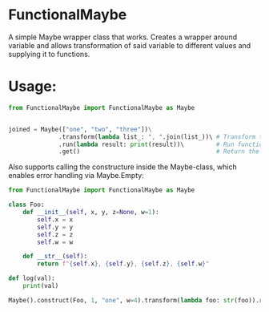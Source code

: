 # FunctionalMaybe
A simple Maybe wrapper class that works. Creates a wrapper around variable and allows transformation of said variable to different values and supplying it to functions.

# Usage:
```Python
from FunctionalMaybe import FunctionalMaybe as Maybe


joined = Maybe(["one", "two", "three"])\
              .transform(lambda list_: ", ".join(list_))\ # Transform the contained values to something else
              .run(lambda result: print(result))\         # Run functions with the contained value
              .get()                                      # Return the wrapped value

```

Also supports calling the constructure inside the Maybe-class, which enables error handling via Maybe.Empty:
```Python
from FunctionalMaybe import FunctionalMaybe as Maybe

class Foo:
    def __init__(self, x, y, z=None, w=1):
        self.x = x
        self.y = y
        self.z = z
        self.w = w

    def __str__(self):
        return f"{self.x}, {self.y}, {self.z}, {self.w}"

def log(val):
    print(val)

Maybe().construct(Foo, 1, "one", w=4).transform(lambda foo: str(foo)).run(log)

```

